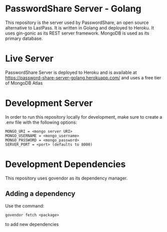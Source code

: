 # PasswordShare Server - Golang
This repository is the server used by PasswordShare, an open source alternative to LastPass. It is written in Golang and deployed to Heroku. It uses gin-gonic as its REST server framework. MongoDB is used as its primary database.

# Live Server
PasswordShare Server is deployed to Heroku and is available at https://password-share-server-golang.herokuapp.com/ and uses a free tier of MongoDB Atlas

# Development Server
In order to run this repository locally for development, make sure to create a .env file with the following options:
```
MONGO_URI = <mongo server URI>
MONGO_USERNAME = <mongo_username>
MONGO_PASSWORD = <mongo_password>
SERVER_PORT = <port> (defaults to 8000)
```

# Development Dependencies
This repository uses govendor as its dependency manager.

## Adding a dependency
Use the command: 
```
govendor fetch <package>
```
to add new dependencies